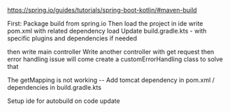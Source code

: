 https://spring.io/guides/tutorials/spring-boot-kotlin/#maven-build

First: Package build from spring.io
Then load the project in ide
write pom.xml with related dependency load
Update build.gradle.kts - with specific plugins and dependencies if needed


then write main controller
Write another controller with get request
then error handling issue will come
create a customErrorHandling class to solve that

The getMapping is not working -- Add tomcat dependency in pom.xml / dependencies in build.gradle.kts

Setup ide for autobuild on code update




